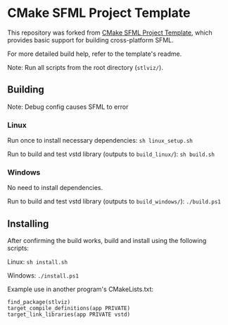# CMake SFML Project Template

This repository was forked from [CMake SFML Project Template](https://github.com/SFML/cmake-sfml-project.git), which provides basic support for building cross-platform SFML.

For more detailed build help, refer to the template's readme.

Note: Run all scripts from the root directory (`stlviz/`).

## Building

Note: Debug config causes SFML to error

### Linux

Run once to install necessary dependencies: `sh linux_setup.sh`

Run to build and test vstd library (outputs to `build_linux/`): `sh build.sh`

### Windows

No need to install dependencies.

Run to build and test vstd library (outputs to `build_windows/`): `./build.ps1`

## Installing

After confirming the build works, build and install using the following scripts:

Linux: `sh install.sh`

Windows: `./install.ps1`

Example use in another program's CMakeLists.txt:

```
find_package(stlviz)
target_compile_definitions(app PRIVATE)
target_link_libraries(app PRIVATE vstd)
```

